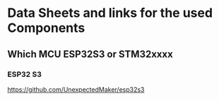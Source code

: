 # Data Sheets and links for the used Components
## Which MCU ESP32S3 or STM32xxxx 
### ESP32 S3 

https://github.com/UnexpectedMaker/esp32s3
